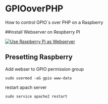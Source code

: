 # GPIOoverPHP
How to control GPIO´s over PHP on a Raspberry

##install Webserver on Respberry PI


[![Use Raspberry Pi as Webserver](http://img.youtube.com/vi/2Hr6uK9968g/0.jpg)](http://www.youtube.com/watch?v=2Hr6uK9968g "Use Raspberry Pi as Webserver")



## Presetting Raspberry 

Add webser to GPIO permission group

```
sudo usermod -aG gpio www-data
```

restart apach server

```
sudo service apache2 restart
```
